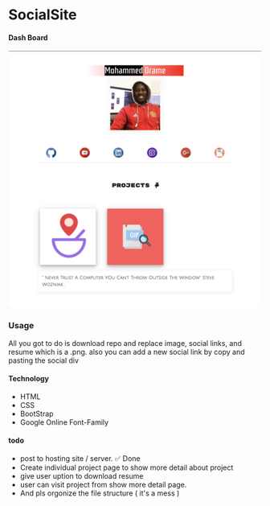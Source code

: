 # SocialSite




#### Dash Board

<img src="1.png">

### Usage

All you got to do is download repo and replace image, social links, and resume which is a .png. also you can add a new social link by copy and pasting the social div

#### Technology

* HTML
* CSS
* BootStrap
* Google Online Font-Family

#### todo

* post to hosting site / server. ✅ Done
* Create individual project page to show more detail about project
* give user uption to download resume
* user can visit project from show more detail page.
* And pls orgonize the file structure ( it's a mess )
